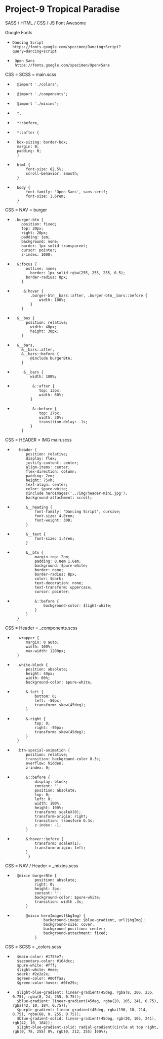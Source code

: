 # Project-9 Tropical Paradise
SASS / HTML / CSS / JS
Font Awesome 

Google Fonts
+     Dancing Script
      https://fonts.google.com/specimen/Dancing+Script?query=dancing+script
+      Open Sans
       https://fonts.google.com/specimen/Open+Sans
CSS = SCSS = main.scss   
+		@import './colors';
+		@import './components';
+		@import './mixins';

+		*,
+		*::before,
+		*::after {
+		box-sizing: border-box;
		margin: 0;
		padding: 0;
		}
+		html {
			font-size: 62.5%;
			scroll-behavior: smooth;
		}
+		body {
			font-family: 'Open Sans', sans-serif;
			font-size: 1.6rem;
		}
CSS = NAV = burger
+      .burger-btn {
	      position: fixed;
	      top: 20px;
	      right: 20px;
	      padding: 1em;
	      background: none;
	      border: 1px solid transparent;
	      cursor: pointer;
	      z-index: 1000;

+      	&:focus {
	      	outline: none;
		      border: 1px solid rgba(255, 255, 255, 0.5);
      		border-radius: 8px;
	      }

+          &:hover {
              .burger-btn__bars::after, .burger-btn__bars::before {
                  width: 100%;
              }
          }

+      	&__box {
	      	position: relative;
		      width: 40px;
		      height: 30px;
	      }
+      	&__bars,
	      &__bars::after,
	      &__bars::before {
		      @include burgerBtn;
	      }
+          &__bars {
              width: 100%;
        
+              &::after {
                  top: 13px;
                  width: 60%;
              }
+              &::before {
                  top: 27px;
                  width: 30%;
                  transition-delay: .1s;
              }
          }
CSS = HEADER = IMG main.scss
+		.header {
			position: relative;
			display: flex;
			justify-content: center;
			align-items: center;
			flex-direction: column;
			padding: 2em;
			height: 75vh;
			text-align: center;
			color: $pure-white;
			@include heroImages('../img/header-mini.jpg');
			background-attachment: scroll;

+			&__heading {
				font-family: 'Dancing Script', cursive;
				font-size: 4.8rem;
				font-weight: 300;
			}
+			&__text {
				font-size: 1.4rem;
			}
+			&__btn {
				margin-top: 2em;
				padding: 0.8em 1.6em;
				background: $pure-white;
				border: none;
				border-radius: 8px;
				color: $dark;
				text-decoration: none;
				text-transform: uppercase;
				cursor: pointer;

+				&::before {
					background-color: $light-white;
				}
			}
		}
CSS = Header = _components.scss
+		.wrapper {
			margin: 0 auto;
			width: 100%;
			max-width: 1200px;
		}
+		.white-block {
			position: absolute;
			height: 40px;
			width: 60%;
			background-color: $pure-white;

+			&-left {
				bottom: 0;
				left: -50px;
				transform: skew(45deg);
			}
+			&-right {
				top: 0;
				right: -50px;
				transform: skew(45deg);
			}
		}
+		.btn-special-animation {
			position: relative;
			transition: background-color 0.3s;
			overflow: hidden;
			z-index: 0;

+			&::before {
				display: block;
				content: '';
				position: absolute;
				top: 0;
				left: 0;
				width: 100%;
				height: 100%;
				transform: scaleX(0);
				transform-origin: right;
				transition: transform 0.3s;
				z-index: -1;
			}
+		    &:hover::before {
        		transform: scaleX(1);
        		transform-origin: left;
    		}
             } 
CSS = NAV / Header = _mixins.scss
+		@mixin burgerBtn {
    			position: absolute;
    			right: 0;
    			height: 3px;
    			content: '';
    			background-color: $pure-white;
    			transition: width .3s;
			}
+			@mixin heroImages($bgImg) {
    				background-image: $blue-gradient, url($bgImg);
    				background-size: cover;
    				background-position: center;
    				background-attachment: fixed;
				}
CSS = SCSS = _colors.scss
+		$main-color: #1755e7;
		$secondary-color: #164dcc;
		$pure-white: #fff;
		$light-white: #eee;
		$dark: #2e2e2e;
		$green-color: #00ffaa;
		$green-color-hover: #0fe29c;

+		$light-blue-gradient: linear-gradient(45deg, rgba(8, 206, 255, 0.75), rgba(8, 24, 255, 0.75));
		$blue-gradient: linear-gradient(45deg, rgba(20, 105, 241, 0.75), rgba(42, 10, 184, 0.75));
		$purple-gradient: linear-gradient(45deg, rgba(190, 10, 214, 0.75), rgba(68, 0, 255, 0.75));
		$blue-gradient-solid: linear-gradient(45deg, rgb(20, 105, 241), rgb(42, 10, 184));
		$light-blue-gradient-solid: radial-gradient(circle at top right, rgb(0, 78, 255) 0%, rgb(0, 212, 255) 100%);
